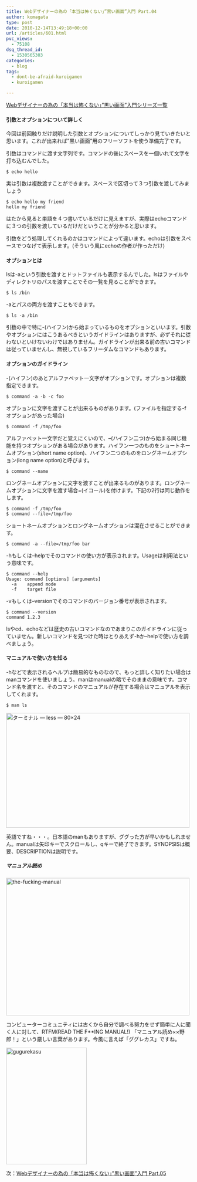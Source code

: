 ```yaml
---
title: Webデザイナーの為の「本当は怖くない」”黒い画面”入門 Part.04
author: komagata
type: post
date: 2010-12-14T13:49:18+00:00
url: /articles/601.html
pvc_views:
  - 75108
dsq_thread_id:
  - 1530565303
categories:
  - blog
tags:
  - dont-be-afraid-kuroigamen
  - kuroigamen

---
```

[Webデザイナーの為の「本当は怖くない」”黒い画面”入門シリーズ一覧][1]

#### 引数とオプションについて詳しく

今回は前回触りだけ説明した引数とオプションについてしっかり見ていきたいと思います。これが出来れば&#8221;黒い画面&#8221;用のフリーソフトを使う準備完了です。

引数はコマンドに渡す文字列です。コマンドの後にスペースを一個いれて文字を打ち込むんでした。

    $ echo hello

実は引数は複数渡すことができます。スペースで区切って３つ引数を渡してみましょう

    $ echo hello my friend
    hello my friend

はたから見ると単語を４つ書いているだけに見えますが、実際はechoコマンドに３つの引数を渡しているだけだということが分かると思います。

引数をどう処理してくれるのかはコマンドによって違います。echoは引数をスペースでつなげて表示します。(そういう風にechoの作者が作っただけ)

#### オプションとは

lsは-aという引数を渡すとドットファイルも表示するんでした。lsはファイルやディレクトリのパスを渡すことでその一覧を見ることができます。

    $ ls /bin

-aとパスの両方を渡すこともできます。

    $ ls -a /bin

引数の中で特に-(ハイフン)から始まっているものをオプションといいます。引数やオプションにはこうあるべきというガイドラインはありますが、必ずそれに従わないといけないわけではありません。ガイドラインが出来る前の古いコマンドは従っていませんし、無視しているフリーダムなコマンドもあります。

#### オプションのガイドライン

-(ハイフン)のあとアルファベット一文字がオプションです。オプションは複数指定できます。

    $ command -a -b -c foo

オプションに文字を渡すことが出来るものがあります。(ファイルを指定する-fオプションがあった場合)

    $ command -f /tmp/foo

アルファベット一文字だと覚えにくいので、&#8211;(ハイフン二つ)から始まる同じ機能を持つオプションがある場合があります。ハイフン一つのものをショートネームオプション(short name option)、ハイフン二つのものをロングネームオプション(long name option)と呼びます。

    $ command --name

ロングネームオプションに文字を渡すことが出来るものがあります。ロングネームオプションに文字を渡す場合=(イコール)を付けます。下記の2行は同じ動作をします。

    $ command -f /tmp/foo
    $ command --file=/tmp/foo

ショートネームオプションとロングネームオプションは混在させることができます。

    $ command -a --file=/tmp/foo bar

-hもしくは&#8211;helpでそのコマンドの使い方が表示されます。Usageは利用法という意味です。

    $ command --help
    Usage: command [options] [arguments]
      -a    append mode
      -f    target file

-vもしくは&#8211;versionでそのコマンドのバージョン番号が表示されます。

    $ command --version
    command 1.2.3

lsやcd、echoなどは歴史の古いコマンドなのであまりこのガイドラインに従っていません。新しいコマンドを見つけた時はとりあえず-hか&#8211;helpで使い方を調べましょう。

#### マニュアルで使い方を知る

-hなどで表示されるヘルプは簡易的なものなので、もっと詳しく知りたい場合はmanコマンドを使いましょう。manはmanualの略でそのままの意味です。コマンド名を渡すと、そのコマンドのマニュアルが存在する場合はマニュアルを表示してくれます。

    $ man ls

<p class="center">
  <a href="http://www.flickr.com/photos/komagata/5260201731/" title="ターミナル — less — 80×24 by komagata, on Flickr"><img src="http://farm6.static.flickr.com/5288/5260201731_eb810e4c94.jpg" width="500" height="313" alt="ターミナル — less — 80×24" /></a>
</p>

英語ですね・・・。日本語のmanもありますが、ググった方が早いかもしれません。manualは矢印キーでスクロールし、qキーで終了できます。SYNOPSISは概要、DESCRIPTIONは説明です。

<div class="tips">
  <h5>
    マニュアル読め
  </h5>
  
  <p class="center">
    <a href="http://www.flickr.com/photos/komagata/5260232213/" title="the-fucking-manual by komagata, on Flickr"><img src="http://farm6.static.flickr.com/5167/5260232213_1bf094dd2c.jpg" width="500" height="375" alt="the-fucking-manual" /></a>
  </p>
  
  <p>
    コンピューターコミュニティには古くから自分で調べる努力をせず簡単に人に聞く人に対して、RTFM(READ THE F**ING MANUAL!) 「マニュアル読め××野郎！」という厳しい言葉があります。今風に言えば「ググレカス」ですね。
  </p>
  
  <p class="center">
    <a href="http://www.flickr.com/photos/komagata/5260226247/" title="gugurekasu by komagata, on Flickr"><img src="http://farm6.static.flickr.com/5208/5260226247_d4d78797ef.jpg" width="220" height="318" alt="gugurekasu" /></a>
  </p>
</div>

次：[Webデザイナーの為の「本当は怖くない」”黒い画面”入門 Part.05][2]

 [1]: http://fjord.jp/tag/dont-be-afraid-kuroigamen
 [2]: http://fjord.jp/love/617.html
